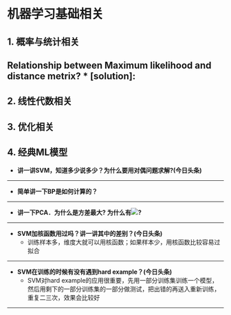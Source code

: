 # 机器学习基础相关

## 1. 概率与统计相关
**Relationship between Maximum likelihood and distance metrix?**
    * [solution]: 
-----------

## 2. 线性代数相关

## 3. 优化相关

## 4. 经典ML模型
- **讲一讲SVM，知道多少说多少？为什么要用对偶问题求解?(今日头条)**
-----------

- **简单讲一下BP是如何计算的？**
-----------

- **讲一下PCA．为什么是方差最大? 为什么有![](http://latex.codecogs.com/gif.latex?XX^')?**
-----------


- **SVM加核函数用过吗？讲一讲其中的差别？(今日头条)**
    * 训练样本多，维度大就可以用核函数；如果样本少，用核函数比较容易过拟合
-----------

- **SVM在训练的时候有没有遇到hard example？(今日头条)**
    * SVM对hard example的应用很重要，先用一部分训练集训练一个模型，然后用剩下的一部分训练集的一部分做测试，把出错的再送入重新训练，重复二三次，效果会比较好
-----------

